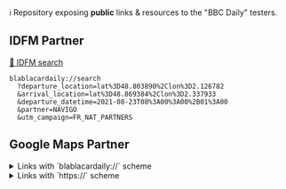 ℹ️ Repository exposing **public** links &amp; resources to the "BBC Daily" testers.

<!-- Remember that blank lines are needed before/after a section of markdown that is within an html tag, otherwise the markdown won't work -->

## IDFM Partner

[🔗 IDFM search](blablacardaily://search?departure_location=lat%3D48.803890%2Clon%3D2.126782&arrival_location=lat%3D48.869384%2Clon%3D2.337933&departure_datetime=2021-08-23T08%3A00%3A00%2B01%3A00&partner=NAVIGO&utm_campaign=FR_NAT_PARTNERS)

```
blablacardaily://search
  ?departure_location=lat%3D48.803890%2Clon%3D2.126782
  &arrival_location=lat%3D48.869384%2Clon%3D2.337933
  &departure_datetime=2021-08-23T08%3A00%3A00%2B01%3A00
  &partner=NAVIGO
  &utm_campaign=FR_NAT_PARTNERS
```

## Google Maps Partner

<details>
<summary>Links with `blablacardaily://` scheme</summary>

[🔗 Google Maps search with pickup=my_location & drop-off in IDF](blablacardaily://book-a-ride?pickup=my_location&dropoff_latitude=48.803890&dropoff_longitude=2.126782)

```
// "My location" -> "Château de Versailles"
blablacardaily://book-a-ride
  ?pickup=my_location
  &dropoff_latitude=48.803890
  &dropoff_longitude=2.126782
```

[🔗 Google Maps search with pickup in IDF & drop-off=my_location](blablacardaily://book-a-ride?dropoff=my_location&pickup_latitude=48.803890&pickup_longitude=2.126782)

```
// "Château de Versailles" -> "My location"
blablacardaily://book-a-ride
  ?dropoff=my_location
  &pickup_latitude=48.803890
  &pickup_longitude=2.126782
```

[🔗 Google Maps search with pickup & drop-off in IDF](blablacardaily://book-a-ride?pickup_latitude=48.85504296738133&pickup_longitude=2.3719849244470934&dropoff_latitude=48.803890&dropoff_longitude=2.126782)

```
// "6, rue Saint-Sabin" -> "Château de Versailles"
blablacardaily://book-a-ride
  ?pickup_latitude=48.85504296738133
  &pickup_longitude=2.3719849244470934
  &dropoff_latitude=48.803890
  &dropoff_longitude=2.126782
```

[🔗 Google Maps search with pickup=my_location & drop-off *not* in IDF](blablacardaily://book-a-ride?pickup=my_location&dropoff_latitude=48.11177009606368&dropoff_longitude=-1.6775474034472833)

```
// "My location" -> "Parlement de Bretagne (Rennes)"
blablacardaily://book-a-ride
  ?pickup=my_location
  &dropoff_latitude=48.11177009606368
  &dropoff_longitude=-1.6775474034472833
```

</details>

<details>
<summary>Links with `https://` scheme</summary>

[🔗 Google Maps search with pickup=my_location & drop-off in IDF](https://open.blablacardaily.com/book-a-ride?pickup=my_location&dropoff_latitude=48.803890&dropoff_longitude=2.126782)

```
// "My location" -> "Château de Versailles"
https://open.blablacardaily.com/book-a-ride
  ?pickup=my_location
  &dropoff_latitude=48.803890
  &dropoff_longitude=2.126782
```

[🔗 Google Maps search with pickup in IDF & drop-off=my_location](https://open.blablacardaily.com/book-a-ride?dropoff=my_location&pickup_latitude=48.803890&pickup_longitude=2.126782)

```
// "Château de Versailles" -> "My location"
https://open.blablacardaily.com/book-a-ride
  ?dropoff=my_location
  &pickup_latitude=48.803890
  &pickup_longitude=2.126782
```

[🔗 Google Maps search with pickup & drop-off in IDF](https://open.blablacardaily.com/book-a-ride?pickup_latitude=48.85504296738133&pickup_longitude=2.3719849244470934&dropoff_latitude=48.803890&dropoff_longitude=2.126782)

```
// "6, rue Saint-Sabin" -> "Château de Versailles"
https://open.blablacardaily.com/book-a-ride
  ?pickup_latitude=48.85504296738133
  &pickup_longitude=2.3719849244470934
  &dropoff_latitude=48.803890
  &dropoff_longitude=2.126782
```

[🔗 Google Maps search with pickup=my_location & drop-off *not* in IDF](https://open.blablacardaily.com/book-a-ride?pickup=my_location&dropoff_latitude=48.11177009606368&dropoff_longitude=-1.6775474034472833)

```
// "My location" -> "Parlement de Bretagne (Rennes)"
https://open.blablacardaily.com/book-a-ride
  ?pickup=my_location
  &dropoff_latitude=48.11177009606368
  &dropoff_longitude=-1.6775474034472833
```

</details>
